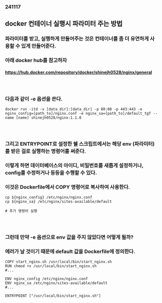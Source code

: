 ### 241117
## docker 컨테이너 실행시 파라미터 주는 방법
### 파라미터를 받고, 실행하게 만들어주는 것은 컨테이너를 좀 더 유연하게 사용할 수 있게 만들어준다.
### 아래 docker hub를 참고하자
#### https://hub.docker.com/repository/docker/shinejh0528/nginx/general
### <br/>

### 다음과 같이 -e 옵션을 쓴다.
```
docker run -itd -v [data_dir]:[data_dir] -p 80:80 -p 443:443 -e nginx_config=[path_to]/nginx.conf -e nginx_sa=[path_to]/default_tgf --name [name] shinejh0528/nginx:1.1.0
```
### <br/>

### 그리고 ENTRYPOINT로 설정한 쉘 스크립트에서는 해당 env (파라미터)를 받은 걸로 실행하는 명령어를 써준다.
### 이렇게 하면 데이터베이스의 아이디, 비밀번호를 새롭게 설정하거나, config를 수정하거나 등등을 수행할 수 있다.
### 이것은 Dockerfile에서 COPY 명령어로 복사하여 사용한다.
```
cp ${nginx_config} /etc/nginx/nginx.conf
cp ${nginx_sa} /etc/nginx/sites-available/default

# 추가 명령어 실행
```
### <br/>

### 그런데 만약 -e 옵션으로 env 값을 주지 않았다면 어떻게 될까? 
### 에러가 날 것이기 때문에 default 값을 Dockerfile에 정의한다.
```
COPY start_nginx.sh /usr/local/bin/start_nginx.sh
RUN chmod +x /usr/local/bin/start_nginx.sh
#...

ENV nginx_config /etc/nginx/nginx.conf
ENV nginx_sa /etc/nginx/sites-available/default
#...

ENTRYPOINT ["/usr/local/bin/start_nginx.sh"]
```
